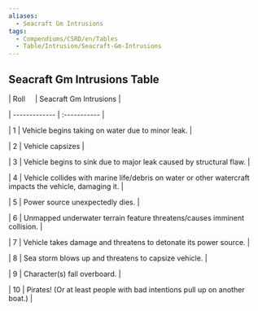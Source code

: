 ```yaml
---
aliases:
  - Seacraft Gm Intrusions
tags:
  - Compendiums/CSRD/en/Tables
  - Table/Intrusion/Seacraft-Gm-Intrusions
---
```

  
## Seacraft Gm Intrusions Table  
|  Roll &nbsp; &nbsp; | Seacraft Gm Intrusions  |  
| ------------- | :----------- |  
| 1 | Vehicle begins taking on water due to minor leak. |  
| 2 | Vehicle capsizes |  
| 3 | Vehicle begins to sink due to major leak caused by structural flaw. |  
| 4 | Vehicle collides with marine life/debris on water or other watercraft impacts the vehicle, damaging it. |  
| 5 | Power source unexpectedly dies. |  
| 6 | Unmapped underwater terrain feature threatens/causes imminent collision. |  
| 7 | Vehicle takes damage and threatens to detonate its power source. |  
| 8 | Sea storm blows up and threatens to capsize vehicle. |  
| 9 | Character(s) fall overboard. |  
| 10 | Pirates! (Or at least people with bad intentions pull up on another boat.) |